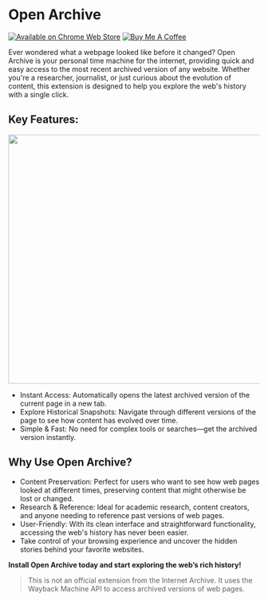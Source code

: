 # Open Archive

[![Available on Chrome Web Store](https://img.shields.io/chrome-web-store/v/kgbhhpbffpfihonajnpmoalggjcnidkg.svg)](https://chromewebstore.google.com/detail/open-archive/kgbhhpbffpfihonajnpmoalggjcnidkg?hl=en)
[![Buy Me A Coffee](https://img.shields.io/badge/Buy%20Me%20a%20Coffee-ffdd00?&logo=buy-me-a-coffee&logoColor=black)](https://buymeacoffee.com/souvikmaji)

Ever wondered what a webpage looked like before it changed? Open Archive is your personal time machine for the internet, providing quick and easy access to the most recent archived version of any website. Whether you're a researcher, journalist, or just curious about the evolution of content, this extension is designed to help you explore the web's history with a single click.

## Key Features:

<img src="https://github.com/souvikmaji/open-archive/blob/main/icons/open-archive.gif" width="700" height="500" />


- Instant Access: Automatically opens the latest archived version of the current page in a new tab.
- Explore Historical Snapshots: Navigate through different versions of the page to see how content has evolved over time.
- Simple & Fast: No need for complex tools or searches—get the archived version instantly.

## Why Use Open Archive?
- Content Preservation: Perfect for users who want to see how web pages looked at different times, preserving content that might otherwise be lost or changed.
- Research & Reference: Ideal for academic research, content creators, and anyone needing to reference past versions of web pages.
- User-Friendly: With its clean interface and straightforward functionality, accessing the web's history has never been easier.
- Take control of your browsing experience and uncover the hidden stories behind your favorite websites. 


**Install Open Archive today and start exploring the web’s rich history!**

> This is not an official extension from the Internet Archive. It uses the Wayback Machine API to access archived versions of web pages.
